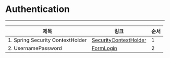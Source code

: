 # Authentication

---


| 제목                               | 링크                                                                                      | 순서 |
|----------------------------------|-----------------------------------------------------------------------------------------|----|
| 1. Spring Security ContextHolder | [SecurityContextHolder](securityContextHolder/contextHolder.md)                         | 1  |
| 2. UsernamePassword              | [FormLogin](usernamePassword/readingUsernamePassword/form/FormLogin.md) | 2  |
